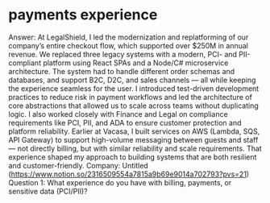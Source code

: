 # payments experience

Answer: At LegalShield, I led the modernization and replatforming of our company’s entire checkout flow, which supported over $250M in annual revenue. We replaced three legacy systems with a modern, PCI- and PII-compliant platform using React SPAs and a Node/C# microservice architecture. The system had to handle different order schemas and databases, and support B2C, D2C, and sales channels — all while keeping the experience seamless for the user.
I introduced test-driven development practices to reduce risk in payment workflows and led the architecture of core abstractions that allowed us to scale across teams without duplicating logic. I also worked closely with Finance and Legal on compliance requirements like PCI, PII, and ADA to ensure customer protection and platform reliability.
Earlier at Vacasa, I built services on AWS (Lambda, SQS, API Gateway) to support high-volume messaging between guests and staff — not directly billing, but with similar reliability and scale requirements. That experience shaped my approach to building systems that are both resilient and customer-friendly.
Company: Untitled (https://www.notion.so/2316509554a7815a9b69e9014a702793?pvs=21)
Question 1: What experience do you have with billing, payments, or sensitive data (PCI/PII)?